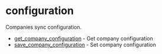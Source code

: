 # configuration

Companies sync configuration.


* [get_company_configuration](getcompanyconfiguration.md) - Get company configuration
* [save_company_configuration](savecompanyconfiguration.md) - Set company configuration